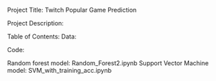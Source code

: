 Project Title:
Twitch Popular Game Prediction

Project Description: 

Table of Contents: 
Data:

Code:

Random forest model: Random_Forest2.ipynb
Support Vector Machine model: SVM_with_training_acc.ipynb
